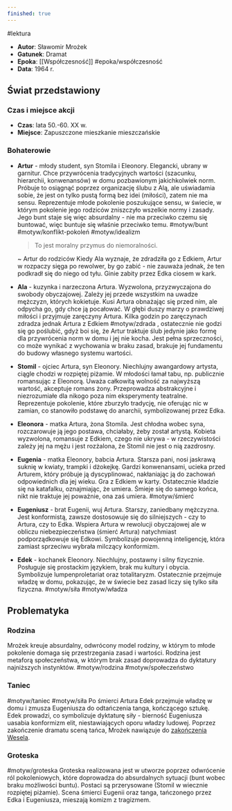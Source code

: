 ```yaml
---
finished: true
---
```

#lektura 
- **Autor**: Sławomir Mrożek
- **Gatunek**: Dramat
- **Epoka**: [[Współczesność]] #epoka/współczesność 
- **Data**: 1964 r.
## Świat przedstawiony
### Czas i miejsce akcji
- **Czas**: lata 50.-60. XX w.
- **Miejsce**: Zapuszczone mieszkanie mieszczańskie
### Bohaterowie
- **Artur** - młody student, syn Stomila i Eleonory. Elegancki, ubrany w garnitur. Chce przywrócenia tradycyjnych wartości (szacunku, hierarchii, konwenansów) w domu pozbawionym jakichkolwiek norm. Próbuje to osiągnąć poprzez organizację ślubu z Alą, ale uświadamia sobie, że jest on tylko pustą formą bez idei (miłości), zatem nie ma sensu. 
  Reprezentuje młode pokolenie poszukujące sensu, w świecie, w którym pokolenie jego rodziców zniszczyło wszelkie normy i zasady. Jego bunt staje się więc absurdalny - nie ma przeciwko czemu się buntować, więc buntuje się właśnie przeciwko temu. #motyw/bunt #motyw/konflikt-pokoleń #motyw/idealizm 
  > To jest moralny przymus do niemoralności.
  
  ~ Artur do rodziców 
  Kiedy Ala wyznaje, że zdradziła go z Edkiem, Artur w rozpaczy sięga po rewolwer, by go zabić - nie zauważa jednak, że ten podkradł się do niego od tyłu. Ginie zabity przez Edka ciosem w kark. 
- **Ala** - kuzynka i narzeczona Artura.  Wyzwolona, przyzwyczajona do swobody obyczajowej. Zależy jej przede wszystkim na uwadze mężczyzn, których kokietuje. Kusi Artura obnażając się przed nim, ale odpycha go, gdy chce ją pocałować. W głębi duszy marzy o prawdziwej miłości i przyjmuje zaręczyny Artura. Kilka godzin po zaręczynach zdradza jednak Artura z Edkiem #motyw/zdrada , ostatecznie nie godzi się go poślubić, gdyż boi się, że Artur traktuje ślub jedynie jako formę dla przywrócenia norm w domu i jej nie kocha. Jest pełna sprzeczności, co może wynikać z wychowania w braku zasad, brakuje jej fundamentu do budowy własnego systemu wartości.
- **Stomil** - ojciec Artura, syn Eleonory. Niechlujny awangardowy artysta, ciągle chodzi w rozpiętej piżamie. W młodości łamał tabu, np. publicznie romansując z Eleonorą. Uważa całkowitą wolność za najwyższą wartość, akceptuje romans żony. Przeprowadza abstrakcyjne i niezrozumiałe dla nikogo poza nim eksperymenty teatralne. Reprezentuje pokolenie, które zburzyło tradycję, nie oferując nic w zamian, co stanowiło podstawę do anarchii, symbolizowanej przez Edka.
- **Eleonora** - matka Artura, żona Stomila. Jest chłodna wobec syna, rozczarowuje ją jego postawa, chciałaby, żeby został artystą. Kobieta wyzwolona, romansuje z Edkiem, czego nie ukrywa - w rzeczywistości zależy jej na mężu i jest rozżalona, że Stomil nie jest o nią zazdrosny. 
- **Eugenia** - matka Eleonory, babcia Artura. Starsza pani, nosi jaskrawą suknię w kwiaty, trampki i dżokejkę. Gardzi konwenansami, ucieka przed Arturem, który próbuje ją dyscyplinować, nakłaniając ją do zachowań odpowiednich dla jej wieku. Gra z Edkiem w karty. Ostatecznie kładzie się na katafalku, oznajmiając, że umiera. Śmieje się do samego końca, nikt nie traktuje jej poważnie, ona zaś umiera. #motyw/śmierć  
- **Eugeniusz** - brat Eugenii, wuj Artura. Starszy, zaniedbany mężczyzna. Jest konformistą, zawsze dostosowuje się do silniejszych - czy to Artura, czy to Edka. Wspiera Artura w rewolucji obyczajowej ale w obliczu niebezpieczeństwa (śmierć Artura) natychmiast podporządkowuje się Edkowi. Symbolizuje powojenną inteligencję, która zamiast sprzeciwu wybrała milczący konformizm. 
- **Edek** - kochanek Eleonory. Niechlujny, postawny i silny fizycznie. Posługuje się prostackim językiem, brak mu kultury i obycia. Symbolizuje lumpenproletariat oraz totalitaryzm. Ostatecznie przejmuje władzę w domu, pokazując, że w świecie bez zasad liczy się tylko siła fizyczna. #motyw/siła #motyw/władza 
## Problematyka
### Rodzina
Mrożek kreuje absurdalny, odwrócony model rodziny, w którym to młode pokolenie domaga się przestrzegania zasad i wartości. Rodzina jest metaforą społeczeństwa, w którym brak zasad doprowadza do dyktatury najniższych instynktów. #motyw/rodzina #motyw/społeczeństwo 
### Taniec
#motyw/taniec #motyw/siła
Po śmierci Artura Edek przejmuje władzę w domu i zmusza Eugeniusza do odtańczenia tanga, kończącego sztukę. Edek prowadzi, co symbolizuje dyktaturę siły - bierność Eugeniusza uasabia konformizm elit, niestawiających oporu władzy ludowej. 
Poprzez zakończenie dramatu sceną tańca, Mrożek nawiązuje do [zakończenia Wesela](../08%20Młoda%20Polska/Wesele#^chocholitaniec). 
### Groteska
 #motyw/groteska 
 Groteska realizowana jest w utworze poprzez odwrócenie ról pokoleniowych, które doprowadza do absurdalnych sytuacji (bunt wobec braku możliwości buntu). Postaci są przerysowane (Stomil w wiecznie rozpiętej piżamie). Scena śmierci Eugenii oraz tanga, tańczonego przez Edka i Eugeniusza, mieszają komizm z tragizmem.
